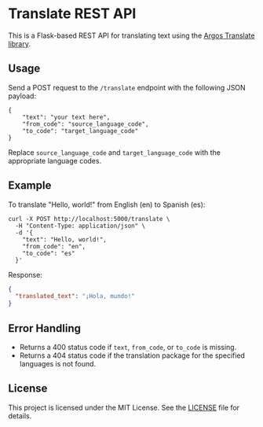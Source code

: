 # Translate REST API

This is a Flask-based REST API for translating text using the [Argos Translate library](https://github.com/argosopentech/argos-translate).

## Usage

Send a POST request to the `/translate` endpoint with the following JSON payload:

```
{
    "text": "your text here",
    "from_code": "source_language_code",
    "to_code": "target_language_code"
}
```

Replace `source_language_code` and `target_language_code` with the appropriate language codes.

## Example

To translate "Hello, world!" from English (en) to Spanish (es):

```
curl -X POST http://localhost:5000/translate \
  -H "Content-Type: application/json" \
  -d '{
    "text": "Hello, world!",
    "from_code": "en",
    "to_code": "es"
  }'
```

Response:
```json
{
  "translated_text": "¡Hola, mundo!"
}
```

## Error Handling

- Returns a 400 status code if `text`, `from_code`, or `to_code` is missing.
- Returns a 404 status code if the translation package for the specified languages is not found.

## License

This project is licensed under the MIT License. See the [LICENSE](LICENSE) file for details.
